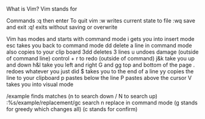 What is Vim?
Vim stands for

Commands
:q      then enter  To quit vim
:w      writes current state to file
:wq     save and exit
:q! exits without saving or overwrite


Vim has modes and starts with command mode
i   gets you into insert mode
esc takes you back to command mode
dd  delete a line in command mode also copies to your clip board
3dd deletes 3 lines
u   undoes damage (outside of command line)
control + r     to redo (outside of command)
j&k    take you up and down
h&l   take you left and right
G and gg top and bottom of the page
. redoes whatever you just did
$   takes you to the end of a line
yy copies the line to your clipboard
p  pastes below the line
P  pastes above the cursor
V    takes you into visual mode



/example    finds matches (n to search down / N to search up)
:%s/example/replacement/gc            search n replace in command mode
        (g stands for greedy which changes all)
        (c stands for confirm)

